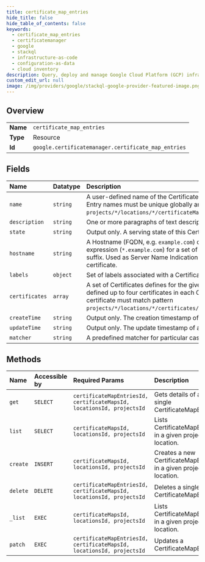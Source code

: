 ```yaml
---
title: certificate_map_entries
hide_title: false
hide_table_of_contents: false
keywords:
  - certificate_map_entries
  - certificatemanager
  - google    
  - stackql
  - infrastructure-as-code
  - configuration-as-data
  - cloud inventory
description: Query, deploy and manage Google Cloud Platform (GCP) infrastructure and resources using SQL
custom_edit_url: null
image: /img/providers/google/stackql-google-provider-featured-image.png
---
```

  
    

## Overview
<table><tbody>
<tr><td><b>Name</b></td><td><code>certificate_map_entries</code></td></tr>
<tr><td><b>Type</b></td><td>Resource</td></tr>
<tr><td><b>Id</b></td><td><code>google.certificatemanager.certificate_map_entries</code></td></tr>
</tbody></table>

## Fields
| Name | Datatype | Description |
|:-----|:---------|:------------|
| `name` | `string` | A user-defined name of the Certificate Map Entry. Certificate Map Entry names must be unique globally and match pattern `projects/*/locations/*/certificateMaps/*/certificateMapEntries/*`. |
| `description` | `string` | One or more paragraphs of text description of a certificate map entry. |
| `state` | `string` | Output only. A serving state of this Certificate Map Entry. |
| `hostname` | `string` | A Hostname (FQDN, e.g. `example.com`) or a wildcard hostname expression (`*.example.com`) for a set of hostnames with common suffix. Used as Server Name Indication (SNI) for selecting a proper certificate. |
| `labels` | `object` | Set of labels associated with a Certificate Map Entry. |
| `certificates` | `array` | A set of Certificates defines for the given `hostname`. There can be defined up to four certificates in each Certificate Map Entry. Each certificate must match pattern `projects/*/locations/*/certificates/*`. |
| `createTime` | `string` | Output only. The creation timestamp of a Certificate Map Entry. |
| `updateTime` | `string` | Output only. The update timestamp of a Certificate Map Entry. |
| `matcher` | `string` | A predefined matcher for particular cases, other than SNI selection. |
## Methods
| Name | Accessible by | Required Params | Description |
|:-----|:--------------|:----------------|:------------|
| `get` | `SELECT` | `certificateMapEntriesId, certificateMapsId, locationsId, projectsId` | Gets details of a single CertificateMapEntry. |
| `list` | `SELECT` | `certificateMapsId, locationsId, projectsId` | Lists CertificateMapEntries in a given project and location. |
| `create` | `INSERT` | `certificateMapsId, locationsId, projectsId` | Creates a new CertificateMapEntry in a given project and location. |
| `delete` | `DELETE` | `certificateMapEntriesId, certificateMapsId, locationsId, projectsId` | Deletes a single CertificateMapEntry. |
| `_list` | `EXEC` | `certificateMapsId, locationsId, projectsId` | Lists CertificateMapEntries in a given project and location. |
| `patch` | `EXEC` | `certificateMapEntriesId, certificateMapsId, locationsId, projectsId` | Updates a CertificateMapEntry. |
